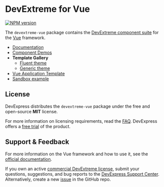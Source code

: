 # DevExtreme for Vue

[![NPM version](https://img.shields.io/npm/v/devextreme-vue.svg?maxAge=43200)](https://www.npmjs.com/package/devextreme-vue)

The `devextreme-vue` package contains the [DevExtreme component suite](http://js.devexpress.com/Demos/WidgetsGallery/) for the [Vue](https://vuejs.org) framework.

* [Documentation](https://js.devexpress.com/Vue/Documentation/Guide/Vue_Components/DevExtreme_Vue_Components/)
* [Component Demos](https://js.devexpress.com/Demos/WidgetsGallery/Demo/DataGrid/Overview/Vue/Light/)
* **Template Gallery**
    * [Fluent theme](https://devexpress.github.io/devextreme-ui-template-gallery/fluent.blue.light/vue/default/#/crm-contact-list)
    * [Generic theme](https://devexpress.github.io/devextreme-ui-template-gallery/generic.light.compact/vue/default/#/crm-contact-list)
* [Vue Application Template](https://github.com/DevExpress/devextreme-vue-template)
* [Sandbox example](https://codesandbox.io/s/github/lukyanovas/devextreme-vue-example)

## License

DevExpress distributes the `devextreme-vue` package under the free and open-source **MIT** license.

For more information on licensing requirements, read the [FAQ](https://js.devexpress.com/Licensing/). DevExpress offers a [free trial](http://js.devexpress.com/Buy/) of the product.

## Support & Feedback

For more information on the Vue framework and how to use it, see the [official documentation](https://vuejs.org/guide/introduction.html).

If you own an active [commercial DevExtreme license](https://js.devexpress.com/Licensing/#Commercial), submit your questions, suggestions, and bug reports to the [DevExpress Support Center](https://www.devexpress.com/sc). Alternatively, create a new [issue](https://github.com/DevExpress/devextreme/issues) in the GitHub repo.